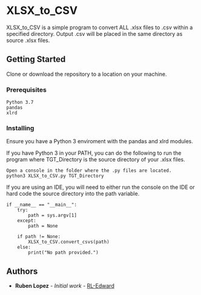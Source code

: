# XLSX_to_CSV

XLSX_to_CSV is a simple program to convert ALL .xlsx files to .csv within a specified directory.
Output .csv will be placed in the same directory as source .xlsx files.

## Getting Started

Clone or download the repository to a location on your machine.

### Prerequisites

```
Python 3.7
pandas
xlrd
```

### Installing

Ensure you have a Python 3 enviroment with the pandas and xlrd modules.

If you have Python 3 in your PATH, you can do the following to run the program where TGT_Directory 
is the source directory of your .xlsx files.

```
Open a console in the folder where the .py files are located.
python3 XLSX_to_CSV.py TGT_Directory
```

If you are using an IDE, you will need to either run the console on the IDE or hard code the source directory into the path variable.

```
if __name__ == "__main__":
    try:
        path = sys.argv[1]
    except:
        path = None

    if path != None:
        XLSX_to_CSV.convert_csvs(path)
    else:
        print("No path provided.") 
```

## Authors

* **Ruben Lopez** - *Initial work* - [RL-Edward](https://gist.github.com/RL-Edward)
